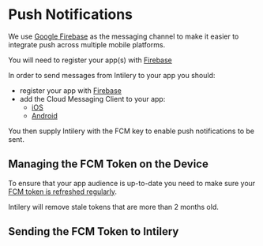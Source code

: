 # Push Notifications

We use [Google Firebase](https://firebase.google.com) as the messaging channel
to make it easier to integrate push across multiple mobile platforms.

You will need to register your app(s) with [Firebase](https://console.firebase.google.com/)

In order to send messages from Intilery to your app you should:
 - register your app with [Firebase](https://console.firebase.google.com/)
 - add the Cloud Messaging Client to your app:
   - [iOS](https://firebase.google.com/docs/cloud-messaging/ios/client)
   - [Android](https://firebase.google.com/docs/cloud-messaging/android/client)

You then supply Intilery with the FCM key to enable push notifications to be sent.

## Managing the FCM Token on the Device

To ensure that your app audience is up-to-date you need to make sure your [FCM
token is refreshed regularly](https://firebase.google.com/docs/cloud-messaging/manage-tokens#ensuring-registration-token-freshness).

Intilery will remove stale tokens that are more than 2 months old.

## Sending the FCM Token to Intilery

